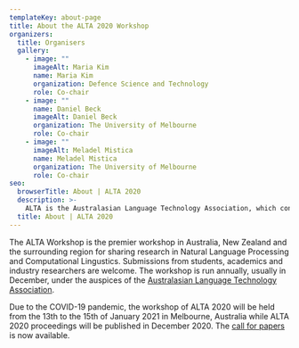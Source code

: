 ```yaml
---
templateKey: about-page
title: About the ALTA 2020 Workshop
organizers:
  title: Organisers
  gallery:
    - image: ""
      imageAlt: Maria Kim
      name: Maria Kim
      organization: Defence Science and Technology
      role: Co-chair
    - image: ""
      name: Daniel Beck
      imageAlt: Daniel Beck
      organization: The University of Melbourne
      role: Co-chair
    - image: ""
      imageAlt: Meladel Mistica
      name: Meladel Mistica
      organization: The University of Melbourne
      role: Co-chair
seo:
  browserTitle: About | ALTA 2020
  description: >-
    ALTA is the Australasian Language Technology Association, which connects NLP researchers around Australia and New Zealand. One of the primary purposes of ALTA is organising the ALTA Workshop – the premier workshop in Australasia for sharing research in Natural Language Processing and Computational Lingustics. Submissions from students, academics and industry researchers are welcome.
  title: About | ALTA 2020
---
```

The ALTA Workshop is the premier workshop in Australia, New Zealand and the surrounding region for sharing research in Natural Language Processing and Computational Lingustics. Submissions from students, academics and industry researchers are welcome. The workshop is run annually, usually in December, under the auspices of the [Australasian Language Technology Association](https://www.alta.asn.au).

Due to the COVID-19 pandemic, the workshop of ALTA 2020 will be held from the 13th to the 15th of January 2021 in Melbourne, Australia while ALTA 2020 proceedings will be published in December 2020. The [call for papers](/call-for-papers) is now available.
